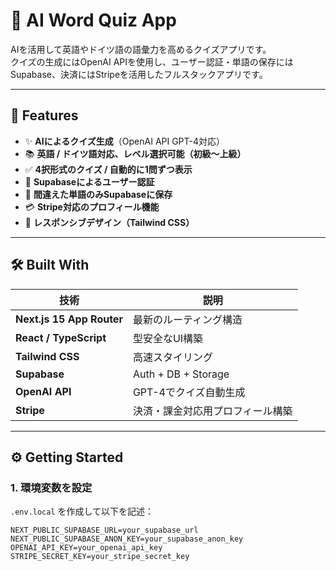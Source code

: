 # 🧠 AI Word Quiz App

AIを活用して英語やドイツ語の語彙力を高めるクイズアプリです。  
クイズの生成にはOpenAI APIを使用し、ユーザー認証・単語の保存にはSupabase、決済にはStripeを活用したフルスタックアプリです。

---

## 🚀 Features

- ✨ **AIによるクイズ生成**（OpenAI API GPT-4対応）
- 📚 **英語 / ドイツ語対応、レベル選択可能（初級〜上級）**
- ✅ **4択形式のクイズ / 自動的に1問ずつ表示**
- 🔐 **Supabaseによるユーザー認証**
- 📌 **間違えた単語のみSupabaseに保存**
- 💳 **Stripe対応のプロフィール機能**
- 📱 **レスポンシブデザイン（Tailwind CSS）**

---

## 🛠️ Built With

| 技術         | 説明 |
|--------------|------|
| **Next.js 15 App Router** | 最新のルーティング構造 |
| **React / TypeScript** | 型安全なUI構築 |
| **Tailwind CSS** | 高速スタイリング |
| **Supabase** | Auth + DB + Storage |
| **OpenAI API** | GPT-4でクイズ自動生成 |
| **Stripe** | 決済・課金対応用プロフィール構築 |

---

## ⚙️ Getting Started

### 1. 環境変数を設定

`.env.local` を作成して以下を記述：

```env
NEXT_PUBLIC_SUPABASE_URL=your_supabase_url
NEXT_PUBLIC_SUPABASE_ANON_KEY=your_supabase_anon_key
OPENAI_API_KEY=your_openai_api_key
STRIPE_SECRET_KEY=your_stripe_secret_key
